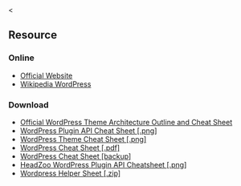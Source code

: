 &lt;

Resource
--------

### Online

-   [Official Website](http://wordpress.org/)
-   [Wikipedia WordPress](http://en.wikipedia.org/wiki/WordPress)

### Download

-   [Official WordPress Theme Architecture Outline and Cheat Sheet](http://codex.wordpress.org/Site_Architecture_1.5)
-   [WordPress Plugin API Cheat Sheet \[.png\]](static/cs/wpcs.png)
-   [WordPress Theme Cheat Sheet \[.png\]](static/cs/wptcs.png)
-   [WordPress Cheat Sheet \[.pdf\]](http://andywibbels.com/files/WordPress_Cheatsheet_v1.pdf)
-   [WordPress Cheat Sheet \[backup\]](static/cs/WordPress_Cheatsheet_v1.pdf)
-   [HeadZoo WordPress Plugin API Cheatsheet \[.png\]](static/cs/wpcs_headzoo.png)
-   [Wordpress Helper Sheet \[.zip\]](static/cs/wp-help-sheet.zip)
